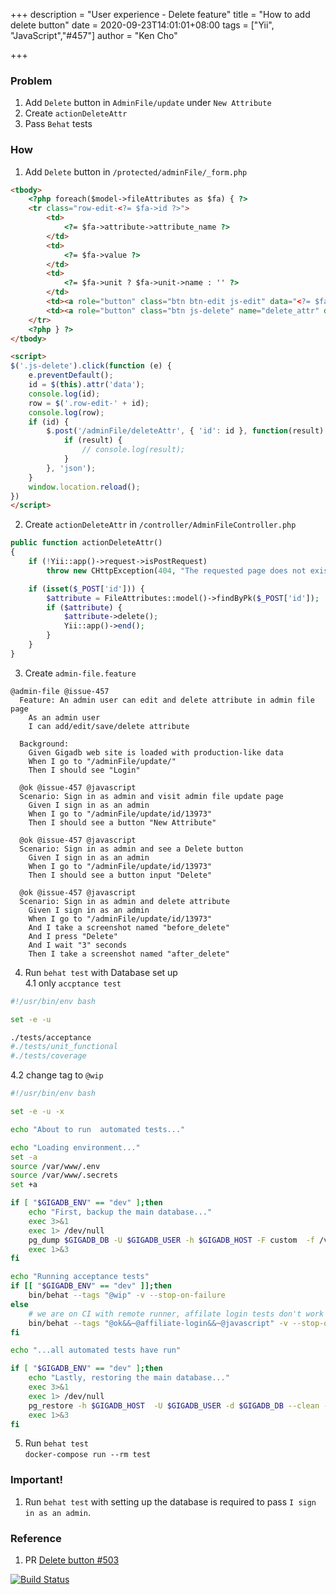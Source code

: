 +++
description = "User experience - Delete feature"
title = "How to add delete button"
date = 2020-09-23T14:01:01+08:00
tags = ["Yii", "JavaScript","#457"]
author = "Ken Cho"

+++  
### Problem
1. Add `Delete` button in `AdminFile/update` under `New Attribute`  
2. Create `actionDeleteAttr`  
3. Pass `Behat` tests  

### How
1. Add `Delete` button in `/protected/adminFile/_form.php`  
```html
<tbody>
    <?php foreach($model->fileAttributes as $fa) { ?>
    <tr class="row-edit-<?= $fa->id ?>">
        <td>
            <?= $fa->attribute->attribute_name ?>
        </td>
        <td>
            <?= $fa->value ?>
        </td>
        <td>
            <?= $fa->unit ? $fa->unit->name : '' ?>
        </td>
        <td><a role="button" class="btn btn-edit js-edit" data="<?= $fa->id ?>">Edit</a></td>
        <td><a role="button" class="btn js-delete" name="delete_attr" data="<?= $fa->id ?>">Delete</a></td>
    </tr>
    <?php } ?>
</tbody>

<script>
$('.js-delete').click(function (e) {
    e.preventDefault();
    id = $(this).attr('data');
    console.log(id);
    row = $('.row-edit-' + id);
    console.log(row);
    if (id) {
        $.post('/adminFile/deleteAttr', { 'id': id }, function(result) {
            if (result) {
                // console.log(result);
            }
        }, 'json');
    }
    window.location.reload();
})
</script>
```
2. Create `actionDeleteAttr` in `/controller/AdminFileController.php`  
```php
public function actionDeleteAttr()
{
    if (!Yii::app()->request->isPostRequest)
        throw new CHttpException(404, "The requested page does not exist.");

    if (isset($_POST['id'])) {
        $attribute = FileAttributes::model()->findByPk($_POST['id']);
        if ($attribute) {
            $attribute->delete();
            Yii::app()->end();
        }
    }
}
```

3. Create `admin-file.feature`  
```gherkin
@admin-file @issue-457
  Feature: An admin user can edit and delete attribute in admin file page
    As an admin user
    I can add/edit/save/delete attribute

  Background:
    Given Gigadb web site is loaded with production-like data
    When I go to "/adminFile/update/"
    Then I should see "Login"

  @ok @issue-457 @javascript
  Scenario: Sign in as admin and visit admin file update page
    Given I sign in as an admin
    When I go to "/adminFile/update/id/13973"
    Then I should see a button "New Attribute"

  @ok @issue-457 @javascript
  Scenario: Sign in as admin and see a Delete button
    Given I sign in as an admin
    When I go to "/adminFile/update/id/13973"
    Then I should see a button input "Delete"

  @ok @issue-457 @javascript
  Scenario: Sign in as admin and delete attribute
    Given I sign in as an admin
    When I go to "/adminFile/update/id/13973"
    And I take a screenshot named "before_delete"
    And I press "Delete"
    And I wait "3" seconds
    Then I take a screenshot named "after_delete"
```
4. Run `behat test` with Database set up  
4.1 only `accptance test`
```bash
#!/usr/bin/env bash

set -e -u

./tests/acceptance
#./tests/unit_functional
#./tests/coverage
```
4.2 change tag to `@wip`  
```bash
#!/usr/bin/env bash

set -e -u -x

echo "About to run  automated tests..."

echo "Loading environment..."
set -a
source /var/www/.env
source /var/www/.secrets
set +a

if [ "$GIGADB_ENV" == "dev" ];then
	echo "First, backup the main database..."
	exec 3>&1
	exec 1> /dev/null
	pg_dump $GIGADB_DB -U $GIGADB_USER -h $GIGADB_HOST -F custom  -f /var/www/sql/before-run.pgdmp
	exec 1>&3
fi

echo "Running acceptance tests"
if [[ "$GIGADB_ENV" == "dev" ]];then
	bin/behat --tags "@wip" -v --stop-on-failure
else
	# we are on CI with remote runner, affilate login tests don't work becasause Google and Twitter block it
	bin/behat --tags "@ok&&~@affiliate-login&&~@javascript" -v --stop-on-failure
fi

echo "...all automated tests have run"

if [ "$GIGADB_ENV" == "dev" ];then
	echo "Lastly, restoring the main database..."
	exec 3>&1
	exec 1> /dev/null
	pg_restore -h $GIGADB_HOST  -U $GIGADB_USER -d $GIGADB_DB --clean --no-owner -v /var/www/sql/before-run.pgdmp
	exec 1>&3
fi
```

5. Run `behat test`  
`docker-compose run --rm test`  


### Important!
1. Run `behat test` with setting up the database is required to pass `I sign in as an admin`.  

### Reference
1. PR [Delete button #503](https://github.com/gigascience/gigadb-website/pull/503)

[![Build Status](https://travis-ci.org/kencho51/gigathing.svg?branch=master)](https://travis-ci.org/kencho51/gigathing)


